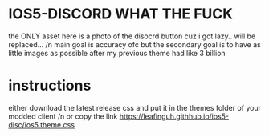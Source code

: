 # IOS5-DISCORD WHAT THE FUCK
the ONLY asset here is a photo of the disocrd button cuz i got lazy.. will be replaced... /n
main goal is accuracy ofc but the secondary goal is to have as little images as possible after my previous theme had like 3 billion

# instructions
either download the latest release css and put it in the themes folder of your modded client  /n
or copy the link https://leafinguh.githhub.io/ios5-disc/ios5.theme.css
